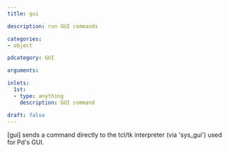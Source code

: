 ```yaml
---
title: gui

description: run GUI commands

categories:
- object

pdcategory: GUI

arguments:

inlets:
  1st:
  - type: anything
    description: GUI command

draft: false
---
```


[gui] sends a command directly to the tcl/tk interpreter (via 'sys_gui') used for Pd's GUI.
